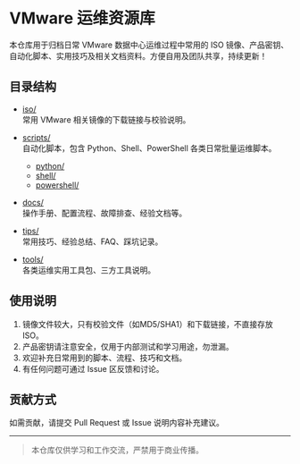 # VMware 运维资源库

本仓库用于归档日常 VMware 数据中心运维过程中常用的 ISO 镜像、产品密钥、自动化脚本、实用技巧及相关文档资料。方便自用及团队共享，持续更新！

## 目录结构

- [iso/](./ISO)  
  常用 VMware 相关镜像的下载链接与校验说明。

- [scripts/](./scripts)  
  自动化脚本，包含 Python、Shell、PowerShell 各类日常批量运维脚本。
    - [python/](./scripts/python)
    - [shell/](./scripts/shell)
    - [powershell/](./scripts/powershell)

- [docs/](./docs)  
  操作手册、配置流程、故障排查、经验文档等。

- [tips/](./tips)  
  常用技巧、经验总结、FAQ、踩坑记录。

- [tools/](./tools)  
  各类运维实用工具包、三方工具说明。

## 使用说明

1. 镜像文件较大，只有校验文件（如MD5/SHA1）和下载链接，不直接存放 ISO。
2. 产品密钥请注意安全，仅用于内部测试和学习用途，勿泄漏。
3. 欢迎补充日常用到的脚本、流程、技巧和文档。
4. 有任何问题可通过 Issue 区反馈和讨论。

## 贡献方式

如需贡献，请提交 Pull Request 或 Issue 说明内容补充建议。

---

> 本仓库仅供学习和工作交流，严禁用于商业传播。  
